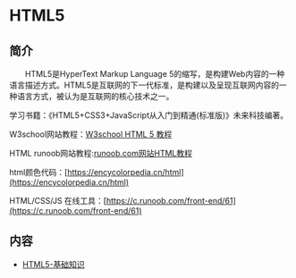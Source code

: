 # HTML5

## 简介
&#8195;&#8195;HTML5是HyperText Markup Language 5的缩写，是构建Web内容的一种语言描述方式。HTML5是互联网的下一代标准，是构建以及呈现互联网内容的一种语言方式，被认为是互联网的核心技术之一。

学习书籍：《HTML5+CSS3+JavaScript从入门到精通(标准版)》未来科技编著。

W3school网站教程：[W3school HTML 5 教程](https://www.w3school.com.cn/html5/index.asp)

HTML runoob网站教程:[runoob.com网站HTML教程](https://www.runoob.com/html/html-tutorial.html)

html颜色代码：[https://encycolorpedia.cn/html](https://encycolorpedia.cn/html)

HTML/CSS/JS 在线工具：[https://c.runoob.com/front-end/61](https://c.runoob.com/front-end/61)

## 内容
- [HTML5-基础知识](https://ebook.big1000.com/15-HTML+CSS+JavaScript/01-HTML5/01-HTML5-%E5%9F%BA%E7%A1%80%E7%9F%A5%E8%AF%86.html)
